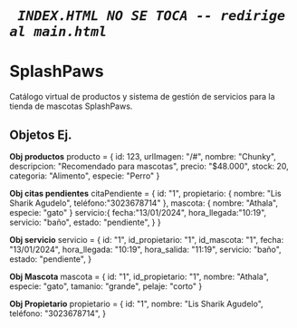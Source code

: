# *_` INDEX.HTML NO SE TOCA -- redirige al main.html`_*

# SplashPaws

Catálogo virtual de productos y sistema de gestión de servicios para la tienda de mascotas SplashPaws.

## Objetos Ej.

**Obj productos**
producto = 
  {
    id: 123,
    urlImagen: "/#",
    nombre: "Chunky",
    descripcion: "Recomendado para mascotas",
    precio: "$48.000",
    stock: 20,
    categoria: "Alimento",
    especie: "Perro"
  }

**Obj citas pendientes**
citaPendiente = {
    id: "1",
    propietario: {
        nombre: "Lis Sharik Agudelo", 
        teléfono:"3023678714"
    },
    mascota: {
        nombre: "Athala",
        especie: "gato"
    }
    servicio:{
        fecha:"13/01/2024",
        hora_llegada:"10:19",
        servicio: "baño",
        estado: "pendiente",
    }
}

**Obj servicio**
servicio = {
    id: "1",
    id_propietario: "1",
    id_mascota: "1",
    fecha: "13/01/2024",
    hora_llegada: "10:19",
    hora_salida: "11:19",
    servicio: "baño",
    estado: "pendiente",
}

**Obj Mascota**
mascota = {
    id: "1",
    id_propietario: "1",
    nombre: "Athala",
    especie: "gato",
    tamanio: "grande",
    pelaje: "corto"
}

**Obj Propietario**
propietario = {
    id: "1",
    nombre: "Lis Sharik Agudelo",
    teléfono: "3023678714",
}






